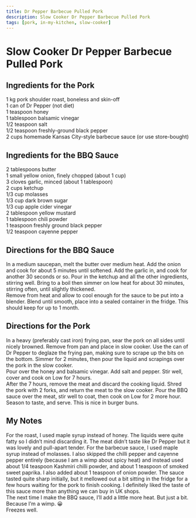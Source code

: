 ```yaml
---
title: Dr Pepper Barbecue Pulled Pork
description: Slow Cooker Dr Pepper Barbecue Pulled Pork
tags: [pork, in-my-kitchen, slow-cooker]
---
```


# Slow Cooker Dr Pepper Barbecue Pulled Pork

## Ingredients for the Pork
1 kg pork shoulder roast, boneless and skin-off  
1 can of Dr Pepper (not diet)  
1 teaspoon honey  
1 tablespoon balsamic vinegar  
1/2 teaspoon salt  
1/2 teaspoon freshly-ground black pepper  
2 cups homemade Kansas City-style barbecue sauce (or use store-bought)

## Ingredients for the BBQ Sauce
2 tablespoons butter  
1 small yellow onion, finely chopped (about 1 cup)  
3 cloves garlic, minced (about 1 tablespoon)  
2 cups ketchup  
1/3 cup molasses  
1/3 cup dark brown sugar  
1/3 cup apple cider vinegar  
2 tablespoon yellow mustard  
1 tablespoon chili powder  
1 teaspoon freshly ground black pepper  
1/2 teaspoon cayenne pepper

## Directions for the BBQ Sauce
In a medium saucepan, melt the butter over medium heat. Add the onion and cook for about 5 minutes until softened. Add the garlic in, and cook for another 30 seconds or so. Pour in the ketchup and all the other ingredients, stirring well. Bring to a boil then simmer on low heat for about 30 minutes, stirring often, until slightly thickened.   
Remove from heat and allow to cool enough for the sauce to be put into a blender. Blend until smooth, place into a sealed container in the fridge. This should keep for up to 1 month.

## Directions for the Pork
In a heavy (preferably cast iron) frying pan, sear the pork on all sides until nicely browned. Remove from pan and place in slow cooker. Use the can of Dr Pepper to deglaze the frying pan, making sure to scrape up the bits on the bottom. Simmer for 2 minutes, then pour the liquid and scrapings over the pork in the slow cooker.  
Pour over the honey and balsamic vinegar. Add salt and pepper. Stir well, cover and cook on Low for 7 hours.  
After the 7 hours, remove the meat and discard the cooking liquid. Shred the pork with 2 forks, and return the meat to the slow cooker. Pour the BBQ sauce over the meat, stir well to coat, then cook on Low for 2 more hour.  
Season to taste, and serve. This is nice in burger buns.

## My Notes
For the roast, I used maple syrup instead of honey. The liquids were quite fatty so I didn’t mind discarding it. The meat didn’t taste like Dr Pepper but it was lovely and pull-apart tender.
For the barbecue sauce, I used maple syrup instead of molasses. I also skipped the chilli pepper and cayenne pepper entirely (because I am a wimp about spicy heat) and instead used about 1/4 teaspoon Kashmiri chilli powder, and about 1 teaspoon of smoked sweet paprika. I also added about 1 teaspoon of onion powder. The sauce tasted quite sharp initially, but it mellowed out a bit sitting in the fridge for a few hours waiting for the pork to finish cooking. I definitely liked the taste of this sauce more than anything we can buy in UK shops.  
The next time I make the BBQ sauce, I’ll add a little more heat. But just a bit. Because I’m a wimp. 😀  
Freezes well. 